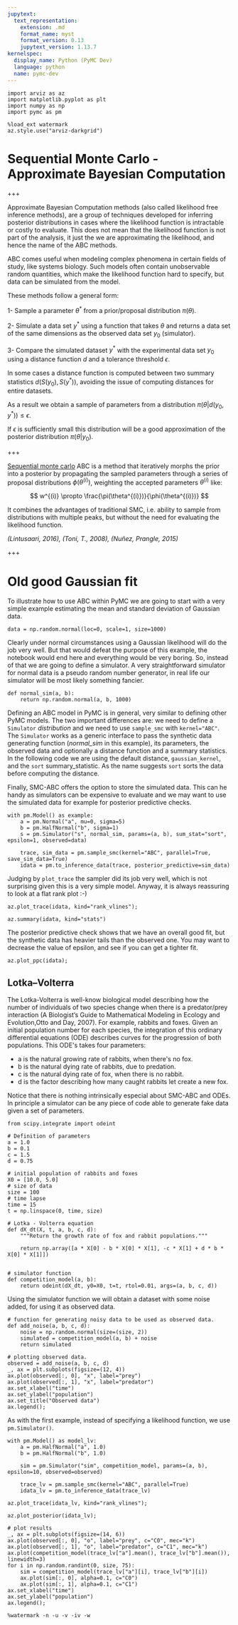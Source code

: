 ```yaml
---
jupytext:
  text_representation:
    extension: .md
    format_name: myst
    format_version: 0.13
    jupytext_version: 1.13.7
kernelspec:
  display_name: Python (PyMC Dev)
  language: python
  name: pymc-dev
---
```


```{code-cell} ipython3
import arviz as az
import matplotlib.pyplot as plt
import numpy as np
import pymc as pm
```

```{code-cell} ipython3
%load_ext watermark
az.style.use("arviz-darkgrid")
```

# Sequential Monte Carlo - Approximate Bayesian Computation

+++

Approximate Bayesian Computation methods (also called likelihood free inference methods), are a group of techniques developed for inferring posterior distributions in cases where the likelihood function is intractable or costly to evaluate. This does not mean that the likelihood function is not part of the analysis, it just the we are approximating the likelihood, and hence the name of the ABC methods.

ABC comes useful when modeling complex phenomena in certain fields of study, like systems biology. Such models often contain unobservable random quantities, which make the likelihood function hard to specify, but data can be simulated from the model.  

These methods follow a general form:

1- Sample a parameter $\theta^*$ from a prior/proposal distribution $\pi(\theta)$.

2- Simulate a data set $y^*$ using a function that takes $\theta$ and returns a data set of the same dimensions as the observed data set $y_0$ (simulator).

3- Compare the simulated dataset $y^*$ with the experimental data set $y_0$ using a distance function $d$ and a tolerance threshold $\epsilon$. 

In some cases a distance function is computed between two summary statistics $d(S(y_0), S(y^*))$, avoiding the issue of computing distances for entire datasets.

As a result we obtain a sample of parameters from a distribution $\pi(\theta | d(y_0, y^*)) \leqslant \epsilon$. 

If $\epsilon$ is sufficiently small this distribution will be a good approximation of the posterior distribution $\pi(\theta | y_0)$.

+++

[Sequential monte carlo](https://docs.pymc.io/notebooks/SMC2_gaussians.html?highlight=smc) ABC is a method that iteratively morphs the prior into a posterior by propagating the sampled parameters through a series of proposal distributions $\phi(\theta^{(i)})$, weighting the accepted parameters $\theta^{(i)}$ like:

$$ w^{(i)} \propto \frac{\pi(\theta^{(i)})}{\phi(\theta^{(i)})} $$

It combines the advantages of traditional SMC, i.e. ability to sample from distributions with multiple peaks, but without the need for evaluating the likelihood function. 


_(Lintusaari, 2016), (Toni, T., 2008), (Nuñez, Prangle, 2015)_

+++

# Old good Gaussian fit

To illustrate how to use ABC within PyMC we are going to start with a very simple example estimating the mean and standard deviation of Gaussian data.

```{code-cell} ipython3
data = np.random.normal(loc=0, scale=1, size=1000)
```

Clearly under normal circumstances using a Gaussian likelihood will do the job very well. But that would defeat the purpose of this example, the notebook would end here and everything would be very boring. So, instead of that we are going to define a simulator. A very straightforward simulator for normal data is a pseudo random number generator, in real life our simulator will be most likely something fancier.

```{code-cell} ipython3
def normal_sim(a, b):
    return np.random.normal(a, b, 1000)
```

Defining an ABC model in PyMC is in general, very similar to defining other PyMC models. The two important differences are: we need to define a `Simulator` _distribution_ and we need to use `sample_smc` with `kernel="ABC"`. The `Simulator` works as a generic interface to pass the synthetic data generating function (_normal_sim_ in this example), its parameters, the observed data and optionally a distance function and a summary statistics. In the following code we are using the default distance, `gaussian_kernel`, and the `sort` summary_statistic. As the name suggests `sort` sorts the data before computing the distance.

Finally, SMC-ABC offers the option to store the simulated data. This can he handy as simulators can be expensive to evaluate and we may want to use the simulated data for example for posterior predictive checks.

```{code-cell} ipython3
with pm.Model() as example:
    a = pm.Normal("a", mu=0, sigma=5)
    b = pm.HalfNormal("b", sigma=1)
    s = pm.Simulator("s", normal_sim, params=(a, b), sum_stat="sort", epsilon=1, observed=data)

    trace, sim_data = pm.sample_smc(kernel="ABC", parallel=True, save_sim_data=True)
    idata = pm.to_inference_data(trace, posterior_predictive=sim_data)
```

Judging by `plot_trace` the sampler did its job very well, which is not surprising given this is a very simple model. Anyway, it is always reassuring to look at a flat rank plot :-)

```{code-cell} ipython3
az.plot_trace(idata, kind="rank_vlines");
```

```{code-cell} ipython3
az.summary(idata, kind="stats")
```

The posterior predictive check shows that we have an overall good fit, but the synthetic data has heavier tails than the observed one. You may want to decrease the value of epsilon, and see if you can get a tighter fit.

```{code-cell} ipython3
az.plot_ppc(idata);
```

## Lotka–Volterra

The Lotka-Volterra is well-know biological model describing how the number of individuals of two species change when there is a predator/prey interaction (A Biologist’s Guide to Mathematical Modeling in Ecology and Evolution,Otto and Day, 2007). For example, rabbits and foxes. Given an initial population number for each species, the integration of this ordinary differential equations (ODE) describes curves for the progression of both populations. This ODE's takes four parameters:

* a is the natural growing rate of rabbits, when there's no fox.
* b is the natural dying rate of rabbits, due to predation.
* c is the natural dying rate of fox, when there is no rabbit.
* d is the factor describing how many caught rabbits let create a new fox.

Notice that there is nothing intrinsically especial about SMC-ABC and ODEs. In principle a simulator can be any piece of code able to generate fake data given a set of parameters.

```{code-cell} ipython3
from scipy.integrate import odeint

# Definition of parameters
a = 1.0
b = 0.1
c = 1.5
d = 0.75

# initial population of rabbits and foxes
X0 = [10.0, 5.0]
# size of data
size = 100
# time lapse
time = 15
t = np.linspace(0, time, size)

# Lotka - Volterra equation
def dX_dt(X, t, a, b, c, d):
    """Return the growth rate of fox and rabbit populations."""

    return np.array([a * X[0] - b * X[0] * X[1], -c * X[1] + d * b * X[0] * X[1]])


# simulator function
def competition_model(a, b):
    return odeint(dX_dt, y0=X0, t=t, rtol=0.01, args=(a, b, c, d))
```

Using the simulator function we will obtain a dataset with some noise added, for using it as observed data.

```{code-cell} ipython3
# function for generating noisy data to be used as observed data.
def add_noise(a, b, c, d):
    noise = np.random.normal(size=(size, 2))
    simulated = competition_model(a, b) + noise
    return simulated
```

```{code-cell} ipython3
# plotting observed data.
observed = add_noise(a, b, c, d)
_, ax = plt.subplots(figsize=(12, 4))
ax.plot(observed[:, 0], "x", label="prey")
ax.plot(observed[:, 1], "x", label="predator")
ax.set_xlabel("time")
ax.set_ylabel("population")
ax.set_title("Observed data")
ax.legend();
```

As with the first example, instead of specifying a likelihood function, we use `pm.Simulator()`.

```{code-cell} ipython3
with pm.Model() as model_lv:
    a = pm.HalfNormal("a", 1.0)
    b = pm.HalfNormal("b", 1.0)

    sim = pm.Simulator("sim", competition_model, params=(a, b), epsilon=10, observed=observed)

    trace_lv = pm.sample_smc(kernel="ABC", parallel=True)
    idata_lv = pm.to_inference_data(trace_lv)
```

```{code-cell} ipython3
az.plot_trace(idata_lv, kind="rank_vlines");
```

```{code-cell} ipython3
az.plot_posterior(idata_lv);
```

```{code-cell} ipython3
# plot results
_, ax = plt.subplots(figsize=(14, 6))
ax.plot(observed[:, 0], "o", label="prey", c="C0", mec="k")
ax.plot(observed[:, 1], "o", label="predator", c="C1", mec="k")
ax.plot(competition_model(trace_lv["a"].mean(), trace_lv["b"].mean()), linewidth=3)
for i in np.random.randint(0, size, 75):
    sim = competition_model(trace_lv["a"][i], trace_lv["b"][i])
    ax.plot(sim[:, 0], alpha=0.1, c="C0")
    ax.plot(sim[:, 1], alpha=0.1, c="C1")
ax.set_xlabel("time")
ax.set_ylabel("population")
ax.legend();
```

```{code-cell} ipython3
%watermark -n -u -v -iv -w
```
